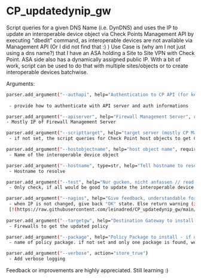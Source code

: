 # CP_updatedynip_gw

Script queries for a given DNS Name (i.e. DynDNS) and uses the IP to update an interoperable device object via Check Points Management API by executing "dbedit" command, as interoperable devices are not available via Management API (Or I did not find that :) ) 
Use Case is (why am I not just using a dns name?) that I have an ASA holding a Site to Site VPN with Check Point. ASA side also has a dynamically assigned public IP. With a bit of work, script can be used to do that with multiple sites/objects or to create interoperable devices batchwise.

Arguments:
```sh
parser.add_argument("--authapi", help="Authentication to CP API (for key auth use 'key:<apikey>' for user/pass 'up:<user>:<pass>'", required=True)
 
 - provide how to authenticate with API server and auth informations

parser.add_argument("--apiserver", help="Firewall Management Server", required=True)
- Mostly IP of Firewall Management Server

parser.add_argument("--scripttarget", help="target server (mostly CP Management Server?)")
 - if not set, the script queries for Check Point host objects to get CP Management Server. If more than one is found, an error is given out.

parser.add_argument("--hostobjectname", help="host object name", required=True)
 - Name of the interoperable device object

parser.add_argument("--hostname", type=str, help="Tell hostname to resolve", required=True)
 - Hostname to resolve

parser.add_argument("--test", help="Nur gucken, nicht anfassen // read only, no action taken",action="store_true")
 - Only check, if all would be good to update the interoperable device object. Returns the API query with dbedit command

parser.add_argument("--nagios", help="Give feedback, understandable for NAGIOS systems",action="store_true")
 - when IP is not changed, give back "OK" state. Else return warning (in default setup does not issue notification. 
 [!(https://raw.githubusercontent.com/leinadred/CP_updatedynip_gw/main/nagios_updateinteroperabledevice.png)]
 
parser.add_argument("--targetgw", help="Destination Gateway to install policy to (can use 'all' to install on all devices)", required=True)
 - Firewalls to get the updated policy

parser.add_argument("--package", help="Policy Package to install - if only one package is present, we will use that!")
 - name of policy package. if not set and only one package is found, we´ll use that

parser.add_argument("--verbose", action="store_true")
 - Add verbose logging
```

 Feedback or improvements are highly appreciated. Still learning :)
 
